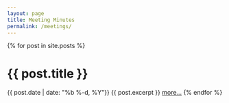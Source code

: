 ```yaml
---
layout: page
title: Meeting Minutes
permalink: /meetings/
---
```


{% for post in site.posts %}
# {{ post.title }}
{{ post.date | date: "%b %-d, %Y"}}
{{ post.excerpt }}
<a href="{{ post.url | prepend: site.baseurl }}">more...</a>
{% endfor %}

